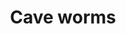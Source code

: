 ---
layout: item
title: Cave worms
item-id: 20853
datatable: true
id: 20853
name: "Cave worms"
members: true
lowalch: 0
highalch: 0
examine: "For use with a fishing rod."
monsters:
  - id: 7548
    name: "Scavenger beast"
    members: true
    combat_level: 0
    wiki_url: "https://oldschool.runescape.wiki/w/Scavenger_beast#Normal"
    drops:
      - quantity: "30-50"
        rarity: 0.1111111111111111
        drop_requirements: null
---